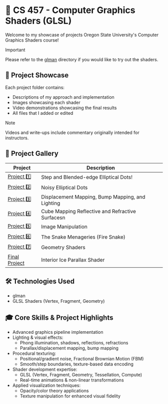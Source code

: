# 🎨 CS 457 - Computer Graphics Shaders (GLSL)

Welcome to my showcase of projects Oregon State University's Computer Graphics Shaders course!

> [!IMPORTANT]
> Please refer to the [glman](./glman) directory if you would like to try out the shaders.

## 🚀 Project Showcase
Each project folder contains:
  * Descriptions of my approach and implementation
  * Images showcasing each shader
  * Video demonstrations showcasing the final results
  * All files that I added or edited

> [!NOTE]
> Videos and write-ups include commentary originally intended for instructors.

## 🌟 Project Gallery

| Project	 | Description |
| --- | --- |
| [Project 1️⃣](./Project%201) | Step and Blended-edge Elliptical Dots!	 |
| [Project 2️⃣](./Project%202) | Noisy Elliptical Dots |
| [Project 3️⃣](./Project%203) | Displacement Mapping, Bump Mapping, and Lighting	 |
| [Project 4️⃣](./Project%204) | Cube Mapping Reflective and Refractive Surfacesn |
| [Project 5️⃣](./Project%205) | Image Manipulation	 |
| [Project 6️⃣](./Project%206) | The Snake Menageries (Fire Snake) |
| [Project 7️⃣](./Project%207) | Geometry Shaders |
| [Final Project](./Final%20Project) | Interior Ice Parallax Shader |

## 🛠️ Technologies Used
  * glman
  * GLSL Shaders (Vertex, Fragment, Geometry)

## 🎓 Core Skills & Project Highlights
  * Advanced graphics pipeline implementation
  * Lighting & visual effects:
    - Phong illumination, shadows, reflections, refractions
    - Parallax/displacement mapping, bump mapping
  * Procedural texturing:
    - Positional/gradient noise, Fractional Brownian Motion (FBM)
    - Smooth/step boundaries, texture-based data encoding
  * Shader development expertise:
    - GLSL (Vertex, Fragment, Geometry, Tessellation, Compute)
    - Real-time animations & non-linear transformations
  * Applied visualization techniques:
    - Opacity/color theory applications
    - Texture manipulation for enhanced visual fidelity
